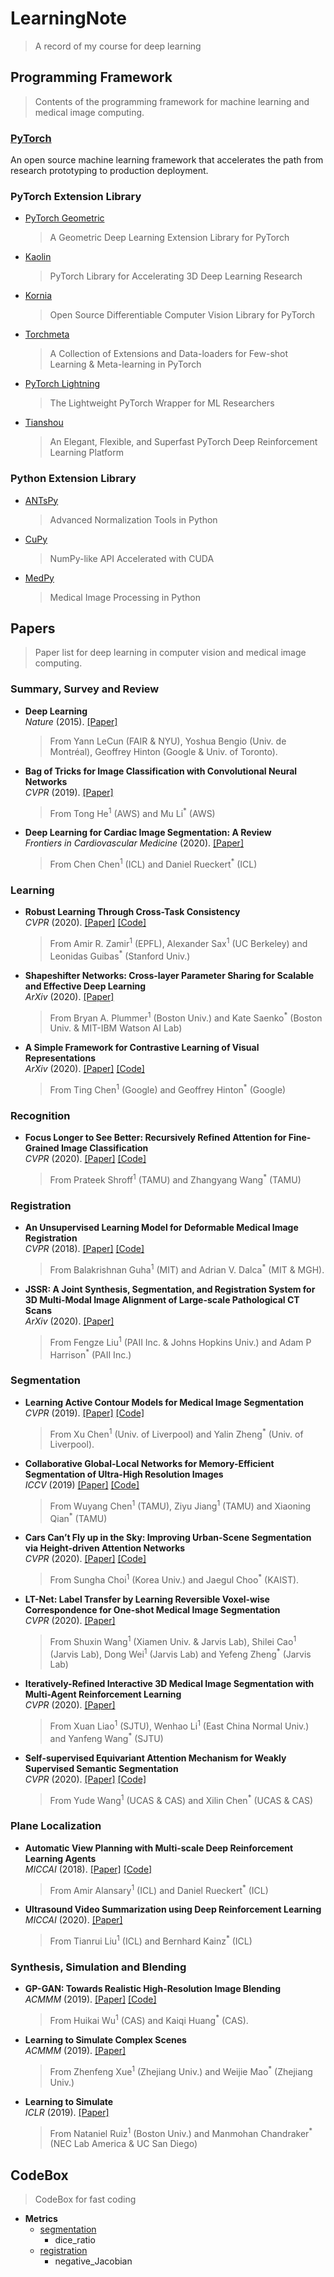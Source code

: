 # LearningNote
> A record of my course for deep learning

## Programming Framework
> Contents of the programming framework for machine learning and medical image computing.  

### [PyTorch](https://pytorch.org/)  
 An open source machine learning framework that accelerates the path from research prototyping to production deployment.

### PyTorch Extension Library
- [PyTorch Geometric](https://github.com/rusty1s/pytorch_geometric)
  > A Geometric Deep Learning Extension Library for PyTorch
- [Kaolin](https://github.com/NVIDIA/GameWorkskaolin)
  > PyTorch Library for Accelerating 3D Deep Learning Research
- [Kornia](https://github.com/kornia/kornia)
  > Open Source Differentiable Computer Vision Library for PyTorch
- [Torchmeta](https://github.com/tristandeleu/pytorch-meta)
  > A Collection of Extensions and Data-loaders for Few-shot Learning & Meta-learning in PyTorch
- [PyTorch Lightning](https://github.com/PyTorchLightning/pytorch-lightning)
  > The Lightweight PyTorch Wrapper for ML Researchers
- [Tianshou](https://github.com/thu-ml/tianshou)
  > An Elegant, Flexible, and Superfast PyTorch Deep Reinforcement Learning Platform

  
### Python Extension Library
- [ANTsPy](https://github.com/ANTsX/ANTsPy)
  > Advanced Normalization Tools in Python
- [CuPy](https://github.com/cupy/cupy)
  > NumPy-like API Accelerated with CUDA
- [MedPy](https://github.com/loli/medpy)  
  > Medical Image Processing in Python


## Papers
> Paper list for deep learning in computer vision and medical image computing. 

### Summary, Survey and Review
- **Deep Learning**   
  *Nature* (2015). [[Paper]](https://www.nature.com/articles/nature14539)
  > From Yann LeCun (FAIR & NYU), Yoshua Bengio (Univ. de Montréal), Geoffrey Hinton (Google & Univ. of Toronto).
- **Bag of Tricks for Image Classification with Convolutional Neural Networks**  
  *CVPR* (2019). [[Paper]](https://arxiv.org/pdf/1812.01187v2.pdf)
  > From Tong He<sup>1</sup> (AWS) and Mu Li<sup>*</sup> (AWS)
- **Deep Learning for Cardiac Image Segmentation: A Review**  
  *Frontiers in Cardiovascular Medicine* (2020). [[Paper]](https://www.ncbi.nlm.nih.gov/pmc/articles/PMC7066212/)
  > From Chen Chen<sup>1</sup> (ICL) and Daniel Rueckert<sup>*</sup> (ICL)
  

### Learning
- **Robust Learning Through Cross-Task Consistency**  
  *CVPR* (2020). [[Paper]](https://consistency.epfl.ch/Cross_Task_Consistency_CVPR2020.pdf) [[Code]](https://github.com/EPFL-VILAB/XTConsistency)  
  > From Amir R. Zamir<sup>1</sup> (EPFL), Alexander Sax<sup>1</sup> (UC Berkeley) and Leonidas Guibas<sup>*</sup> (Stanford Univ.)
- **Shapeshifter Networks: Cross-layer Parameter Sharing for Scalable and Effective Deep Learning**   
  *ArXiv* (2020). [[Paper]](https://arxiv.org/pdf/2006.10598.pdf) 
  > From Bryan A. Plummer<sup>1</sup> (Boston Univ.) and Kate Saenko<sup>*</sup> (Boston Univ. & MIT-IBM Watson AI Lab) 
- **A Simple Framework for Contrastive Learning of Visual Representations**   
  *ArXiv* (2020). [[Paper]](https://arxiv.org/pdf/2002.05709.pdf) [[Code]](https://github.com/google-research/simclr)
  > From Ting Chen<sup>1</sup> (Google) and Geoffrey Hinton<sup>*</sup> (Google)

### Recognition
- **Focus Longer to See Better: Recursively Refined Attention for Fine-Grained Image Classification**  
  *CVPR* (2020). [[Paper]](https://arxiv.org/pdf/2005.10979.pdf) [[Code]](https://github.com/TAMU-VITA/Focus-Longer-to-See-Better)
  > From Prateek Shroff<sup>1</sup> (TAMU) and Zhangyang Wang<sup>*</sup> (TAMU)

### Registration
- **An Unsupervised Learning Model for Deformable Medical Image Registration**  
  *CVPR* (2018). [[Paper]](https://arxiv.org/abs/1802.02604) [[Code]](https://github.com/voxelmorph/voxelmorph)
  > From Balakrishnan Guha<sup>1</sup> (MIT) and Adrian V. Dalca<sup>*</sup> (MIT & MGH).
- **JSSR: A Joint Synthesis, Segmentation, and Registration System for 3D Multi-Modal Image Alignment of Large-scale Pathological CT Scans**  
  *ArXiv* (2020). [[Paper]](https://arxiv.org/pdf/2005.12209.pdf)
  > From Fengze Liu<sup>1</sup> (PAII Inc. & Johns Hopkins Univ.) and Adam P Harrison<sup>*</sup> (PAII Inc.)
  
### Segmentation
- **Learning Active Contour Models for Medical Image Segmentation**  
  *CVPR* (2019). [[Paper]](http://openaccess.thecvf.com/content_CVPR_2019/papers/Chen_Learning_Active_Contour_Models_for_Medical_Image_Segmentation_CVPR_2019_paper.pdf) [[Code]](https://github.com/xuuuuuuchen/Active-Contour-Loss)
  > From Xu Chen<sup>1</sup> (Univ. of Liverpool) and Yalin Zheng<sup>*</sup> (Univ. of Liverpool).
- **Collaborative Global-Local Networks for Memory-Efficient Segmentation of Ultra-High Resolution Images**  
  *ICCV* (2019) [[Paper]](https://arxiv.org/pdf/1905.06368.pdf) [[Code]](https://github.com/TAMU-VITA/GLNet)
  > From Wuyang Chen<sup>1</sup> (TAMU), Ziyu Jiang<sup>1</sup>  (TAMU) and Xiaoning Qian<sup>*</sup> (TAMU)
- **Cars Can’t Fly up in the Sky: Improving Urban-Scene Segmentation via Height-driven Attention Networks**  
  *CVPR* (2020). [[Paper]](https://arxiv.org/pdf/2003.05128.pdf) [[Code]](https://github.com/shachoi/HANet)
  > From Sungha Choi<sup>1</sup> (Korea Univ.) and Jaegul Choo<sup>*</sup> (KAIST).
- **LT-Net: Label Transfer by Learning Reversible Voxel-wise Correspondence for One-shot Medical Image Segmentation**  
  *CVPR* (2020). [[Paper]](https://arxiv.org/abs/2003.07072)
  > From Shuxin Wang<sup>1</sup> (Xiamen Univ. & Jarvis Lab), Shilei Cao<sup>1</sup> (Jarvis Lab), Dong Wei<sup>1</sup> (Jarvis Lab) and Yefeng Zheng<sup>*</sup> (Jarvis Lab)
- **Iteratively-Refined Interactive 3D Medical Image Segmentation with Multi-Agent Reinforcement Learning**  
  *CVPR* (2020). [[Paper]](https://arxiv.org/abs/1911.10334)  
  > From Xuan Liao<sup>1</sup> (SJTU), Wenhao Li<sup>1</sup> (East China Normal Univ.) and Yanfeng Wang<sup>*</sup> (SJTU)
- **Self-supervised Equivariant Attention Mechanism for Weakly Supervised Semantic Segmentation**  
  *CVPR* (2020). [[Paper]](https://arxiv.org/abs/2004.04581) [[Code]](https://github.com/YudeWang/SEAM)
  > From Yude Wang<sup>1</sup> (UCAS & CAS) and Xilin Chen<sup>*</sup> (UCAS & CAS)
  
 
 ### Plane Localization
- **Automatic View Planning with Multi-scale Deep Reinforcement Learning Agents**   
  *MICCAI* (2018). [[Paper]](https://arxiv.org/pdf/1806.03228.pdf) [[Code]](https://git.io/vhuMZ)  
  > From Amir Alansary<sup>1</sup> (ICL) and Daniel Rueckert<sup>*</sup> (ICL)  
- **Ultrasound Video Summarization using Deep Reinforcement Learning**  
  *MICCAI* (2020). [[Paper]](https://arxiv.org/pdf/2005.09531.pdf)
  > From Tianrui Liu<sup>1</sup> (ICL) and Bernhard Kainz<sup>*</sup> (ICL)

### Synthesis, Simulation and Blending
- **GP-GAN: Towards Realistic High-Resolution Image Blending**  
  *ACMMM* (2019). [[Paper]](https://arxiv.org/pdf/1703.07195.pdf) [[Code]](https://github.com/wuhuikai/GP-GAN)  
  > From Huikai Wu<sup>1</sup> (CAS) and Kaiqi Huang<sup>*</sup> (CAS).
- **Learning to Simulate Complex Scenes**  
  *ACMMM* (2019). [[Paper]](https://arxiv.org/pdf/2006.14611.pdf)
  > From Zhenfeng Xue<sup>1</sup> (Zhejiang Univ.) and Weijie Mao<sup>*</sup> (Zhejiang Univ.)
- **Learning to Simulate**  
  *ICLR* (2019). [[Paper]](http://arxiv.org/pdf/1810.02513v2.pdf)
  > From Nataniel Ruiz<sup>1</sup> (Boston Univ.) and Manmohan Chandraker<sup>*</sup> (NEC Lab America & UC San Diego)

## CodeBox
> CodeBox for fast coding  

- **Metrics**
  - [segmentation](codebox/metrics/segmentation.py)
    - dice_ratio
  - [registration](codebox/metrics/registration.py)
    - negative_Jacobian

